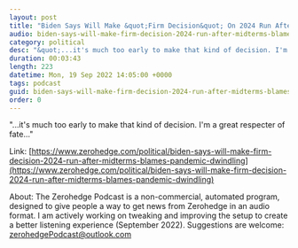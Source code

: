 ```yaml
---
layout: post
title: "Biden Says Will Make &quot;Firm Decision&quot; On 2024 Run After Midterms, Blames Pandemic For Dwindling Support"
audio: biden-says-will-make-firm-decision-2024-run-after-midterms-blames-pandemic-dwindling-0
category: political
desc: "&quot;...it's much too early to make that kind of decision. I'm a great respecter of fate...&quot;"
duration: 00:03:43
length: 223
datetime: Mon, 19 Sep 2022 14:05:00 +0000
tags: podcast
guid: biden-says-will-make-firm-decision-2024-run-after-midterms-blames-pandemic-dwindling-0
order: 0
---
```

&quot;...it's much too early to make that kind of decision. I'm a great respecter of fate...&quot;

Link: [https://www.zerohedge.com/political/biden-says-will-make-firm-decision-2024-run-after-midterms-blames-pandemic-dwindling](https://www.zerohedge.com/political/biden-says-will-make-firm-decision-2024-run-after-midterms-blames-pandemic-dwindling)

About: The Zerohedge Podcast is a non-commercial, automated program, designed to give people a way to get news from Zerohedge in an audio format.  I am actively working on tweaking and improving the setup to create a better listening experience (September 2022).  Suggestions are welcome: [zerohedgePodcast@outlook.com](mailto:zerohedgePodcast@outlook.com)